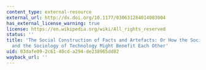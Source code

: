```yaml
---
content_type: external-resource
external_url: http://dx.doi.org/10.1177/030631284014003004
has_external_license_warning: true
license: https://en.wikipedia.org/wiki/All_rights_reserved
status: ''
title: 'The Social Construction of Facts and Artefacts: Or How the Sociology of Science
  and the Sociology of Technology Might Benefit Each Other'
uid: 03dafe09-2c61-40cd-a294-de238965dd82
wayback_url: ''
---
```

